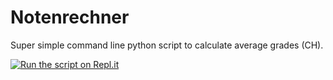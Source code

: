 # Notenrechner

Super simple command line python script to calculate average grades (CH). 

[![Run the script on Repl.it](https://repl.it/badge/github/sandromatter/notenrechner)](https://repl.it/github/sandromatter/notenrechner)

